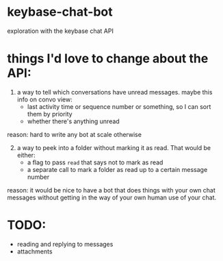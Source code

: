 # keybase-chat-bot
exploration with the keybase chat API

things I'd love to change about the API:
====================

1. a way to tell which conversations have unread messages. maybe this info on convo view:
   - last activity time or sequence number or something, so I can sort them by priority
   - whether there's anything unread

reason: hard to write any bot at scale otherwise

2. a way to peek into a folder without marking it as read. That would be either:
   - a flag to pass `read` that says not to mark as read
   - a separate call to mark a folder as read up to a certain message number

reason: it would be nice to have a bot that does things with your own chat messages without getting in the way of your own human use of your chat.

TODO:
======
  - reading and replying to messages
  - attachments
